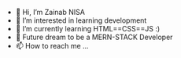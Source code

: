 - 👋 Hi, I’m Zainab NISA
- 👀 I’m interested in learning development
- 🌱 I’m currently learning HTML==CSS==JS :)
- 💞️ Future dream to be a MERN-STACK Developer
- 📫 How to reach me ...

<!---
ZainabNisa786/ZainabNisa786 is a ✨ special ✨ repository because its `README.md` (this file) appears on your GitHub profile.
You can click the Preview link to take a look at your changes.
--->
